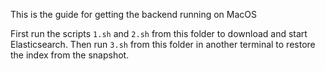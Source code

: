 This is the guide for getting the backend running on MacOS

First run the scripts ```1.sh``` and  ```2.sh``` from this folder to download and start Elasticsearch.
Then run ```3.sh``` from this folder in another terminal to restore the index from the snapshot.